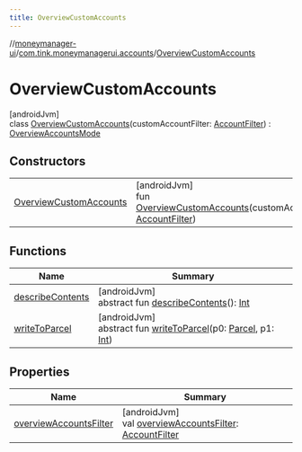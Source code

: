 ```yaml
---
title: OverviewCustomAccounts
---
```

//[moneymanager-ui](../../../index.html)/[com.tink.moneymanagerui.accounts](../index.html)/[OverviewCustomAccounts](index.html)



# OverviewCustomAccounts



[androidJvm]\
class [OverviewCustomAccounts](index.html)(customAccountFilter: [AccountFilter](../-account-filter/index.html)) : [OverviewAccountsMode](../-overview-accounts-mode/index.html)



## Constructors


| | |
|---|---|
| [OverviewCustomAccounts](-overview-custom-accounts.html) | [androidJvm]<br>fun [OverviewCustomAccounts](-overview-custom-accounts.html)(customAccountFilter: [AccountFilter](../-account-filter/index.html)) |


## Functions


| Name | Summary |
|---|---|
| [describeContents](../../com.tink.service.provider/-provider-filter/index.html#-1578325224%2FFunctions%2F1000845458) | [androidJvm]<br>abstract fun [describeContents](../../com.tink.service.provider/-provider-filter/index.html#-1578325224%2FFunctions%2F1000845458)(): [Int](https://kotlinlang.org/api/latest/jvm/stdlib/kotlin/-int/index.html) |
| [writeToParcel](../../com.tink.service.provider/-provider-filter/index.html#-1754457655%2FFunctions%2F1000845458) | [androidJvm]<br>abstract fun [writeToParcel](../../com.tink.service.provider/-provider-filter/index.html#-1754457655%2FFunctions%2F1000845458)(p0: [Parcel](https://developer.android.com/reference/kotlin/android/os/Parcel.html), p1: [Int](https://kotlinlang.org/api/latest/jvm/stdlib/kotlin/-int/index.html)) |


## Properties


| Name | Summary |
|---|---|
| [overviewAccountsFilter](../-overview-accounts-mode/overview-accounts-filter.html) | [androidJvm]<br>val [overviewAccountsFilter](../-overview-accounts-mode/overview-accounts-filter.html): [AccountFilter](../-account-filter/index.html) |

